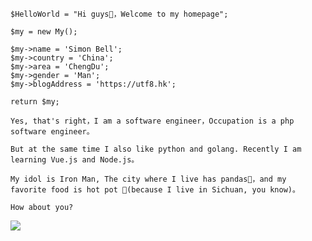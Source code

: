 
```
$HelloWorld = "Hi guys👋，Welcome to my homepage";

$my = new My();

$my->name = 'Simon Bell';
$my->country = 'China';
$my->area = 'ChengDu';
$my->gender = 'Man';
$my->blogAddress = 'https://utf8.hk';

return $my;

Yes, that's right，I am a software engineer，Occupation is a php software engineer。   

But at the same time I also like python and golang. Recently I am learning Vue.js and Node.js。

My idol is Iron Man, The city where I live has pandas🐼，and my favorite food is hot pot 🍲(because I live in Sichuan, you know)。

How about you?

```

<img align="top" src="https://github-readme-stats.vercel.app/api?username=assimon&show_icons=true&hide_border=true&theme=vue-dark" />     

